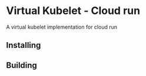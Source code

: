 # Virtual Kubelet  - Cloud run
A virtual kubelet implementation for cloud run

## Installing

## Building

##